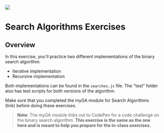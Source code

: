 ![](https://ga-dash.s3.amazonaws.com/production/assets/logo-9f88ae6c9c3871690e33280fcf557f33.png)

# Search Algorithms Exercises

## Overview
In this exercise, you'll practice two different implementations of the binary search algorithm:
* Iterative implementation
* Recursive implementation

Both implementations can be found in the `searches.js` file. The "test" folder also has test scripts for both versions of the algorithm.

Make sure that you completed the myGA module for Search Algorithms (link) before doing these exercises.

> **Note**: The myGA module links out to CodePen for a code challenge on the binary search algorithm. **This exercise is the same as the one here and is meant to help you prepare for the in-class exercises.**
